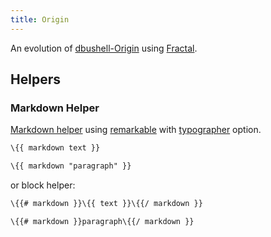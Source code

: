 ```yaml
---
title: Origin
---
```


An evolution of [dbushell-Origin](https://github.com/dbushell/dbushell-Origin) using [Fractal](http://fractal.build/).

## Helpers

### Markdown Helper

[Markdown helper](https://github.com/helpers/helper-markdown) using [remarkable](https://github.com/jonschlinkert/remarkable) with [typographer](https://github.com/jonschlinkert/remarkable#typographer) option.

```handlebars
\{{ markdown text }}
```
```handlebars
\{{ markdown "paragraph" }}
```

or block helper:

```handlebars
\{{# markdown }}\{{ text }}\{{/ markdown }}
```
```handlebars
\{{# markdown }}paragraph\{{/ markdown }}
```
